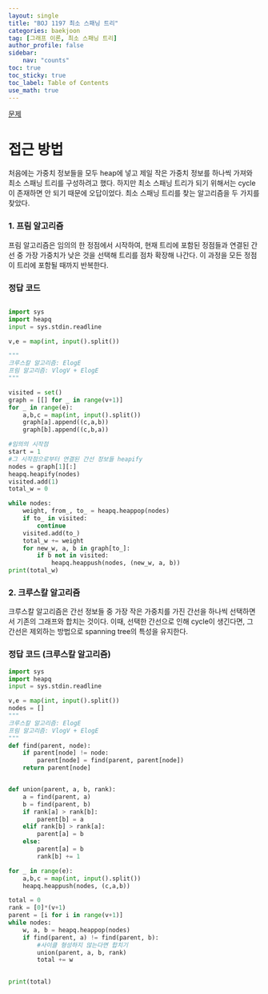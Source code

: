 ```yaml
---
layout: single
title: "BOJ 1197 최소 스패닝 트리"
categories: baekjoon
tag: [그래프 이론, 최소 스패닝 트리]
author_profile: false
sidebar:
    nav: "counts"
toc: true
toc_sticky: true
toc_label: Table of Contents
use_math: true
---
```


[문제](https://www.acmicpc.net/problem/1197)


# 접근 방법
처음에는 가중치 정보들을 모두 heap에 넣고 제일 작은 가중치 정보를 하나씩 가져와 최소 스패닝 트리를 구성하려고 했다. 하지만 최소 스패닝 트리가 되기 위해서는 cycle이 존재하면 안 되기 때문에 오답이었다. 최소 스패닝 트리를 찾는 알고리즘을 두 가지를 찾았다.

### 1. 프림 알고리즘
프림 알고리즘은 임의의 한 정점에서 시작하여, 현재 트리에 포함된 정점들과 연결된 간선 중 가장 가중치가 낮은 것을 선택해 트리를 점차 확장해 나간다. 이 과정을 모든 정점이 트리에 포함될 때까지 반복한다.

### 정답 코드
``` python

import sys
import heapq
input = sys.stdin.readline

v,e = map(int, input().split())

"""
크루스칼 알고리즘: ElogE
프림 알고리즘: VlogV + ElogE
"""

visited = set()
graph = [[] for _ in range(v+1)]
for _ in range(e):
    a,b,c = map(int, input().split())
    graph[a].append((c,a,b))
    graph[b].append((c,b,a))

#임의의 시작점
start = 1
#그 시작점으로부터 연결된 간선 정보들 heapify
nodes = graph[1][:]
heapq.heapify(nodes)
visited.add(1)
total_w = 0

while nodes:
    weight, from_, to_ = heapq.heappop(nodes)
    if to_ in visited:
        continue
    visited.add(to_)
    total_w += weight
    for new_w, a, b in graph[to_]:
        if b not in visited:
            heapq.heappush(nodes, (new_w, a, b))
print(total_w)

```


### 2. 크루스칼 알고리즘
크루스칼 알고리즘은 간선 정보들 중 가장 작은 가중치를 가진 간선을 하나씩 선택하면서 기존의 그래프와 합치는 것이다. 이때, 선택한 간선으로 인해 cycle이 생긴다면, 그 간선은 제외하는 방법으로 spanning tree의 특성을 유지한다.   

### 정답 코드 (크루스칼 알고리즘)

``` python
import sys
import heapq
input = sys.stdin.readline

v,e = map(int, input().split())
nodes = []
"""
크루스칼 알고리즘: ElogE
프림 알고리즘: VlogV + ElogE
"""
def find(parent, node):
    if parent[node] != node:
        parent[node] = find(parent, parent[node])
    return parent[node]


def union(parent, a, b, rank):
    a = find(parent, a)
    b = find(parent, b)
    if rank[a] > rank[b]:
        parent[b] = a
    elif rank[b] > rank[a]:
        parent[a] = b
    else:
        parent[a] = b
        rank[b] += 1

for _ in range(e):
    a,b,c = map(int, input().split())
    heapq.heappush(nodes, (c,a,b))

total = 0
rank = [0]*(v+1)
parent = [i for i in range(v+1)]
while nodes:
    w, a, b = heapq.heappop(nodes)
    if find(parent, a) != find(parent, b):
        #사이클 형성하지 않는다면 합치기
        union(parent, a, b, rank)
        total += w

    
print(total)

```


